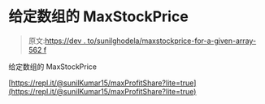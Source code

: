 # 给定数组的 MaxStockPrice

> 原文:[https://dev . to/sunilghodela/maxstockprice-for-a-given-array-562 f](https://dev.to/sunilghodela/maxstockprice-for-a-given-array-562f)

给定数组的 MaxStockPrice

[https://repl.it/@sunilKumar15/maxProfitShare?lite=true](https://repl.it/@sunilKumar15/maxProfitShare?lite=true)